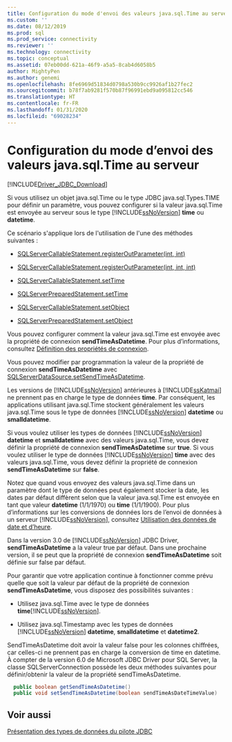 ```yaml
---
title: Configuration du mode d'envoi des valeurs java.sql.Time au serveur | Microsoft Docs
ms.custom: ''
ms.date: 08/12/2019
ms.prod: sql
ms.prod_service: connectivity
ms.reviewer: ''
ms.technology: connectivity
ms.topic: conceptual
ms.assetid: 07eb00dd-621a-46f9-a5a5-8cab4d6058b5
author: MightyPen
ms.author: genemi
ms.openlocfilehash: 8fe6969d51834d0798a530b9cc9926af1b27fec2
ms.sourcegitcommit: b78f7ab9281f570b87f96991ebd9a095812cc546
ms.translationtype: HT
ms.contentlocale: fr-FR
ms.lasthandoff: 01/31/2020
ms.locfileid: "69028234"
---
```

# <a name="configuring-how-javasqltime-values-are-sent-to-the-server"></a>Configuration du mode d’envoi des valeurs java.sql.Time au serveur
[!INCLUDE[Driver_JDBC_Download](../../includes/driver_jdbc_download.md)]

  Si vous utilisez un objet java.sql.Time ou le type JDBC java.sql.Types.TIME pour définir un paramètre, vous pouvez configurer si la valeur java.sql.Time est envoyée au serveur sous le type [!INCLUDE[ssNoVersion](../../includes/ssnoversion-md.md)] **time** ou **datetime**.  
  
 Ce scénario s'applique lors de l'utilisation de l'une des méthodes suivantes :  
  
-   [SQLServerCallableStatement.registerOutParameter(int, int)](../../connect/jdbc/reference/registeroutparameter-method-int-int.md)  
  
-   [SQLServerCallableStatement.registerOutParameter(int, int, int)](../../connect/jdbc/reference/registeroutparameter-method-int-int-int.md)  
  
-   [SQLServerCallableStatement.setTime](../../connect/jdbc/reference/settime-method-sqlservercallablestatement.md)  
  
-   [SQLServerPreparedStatement.setTime](../../connect/jdbc/reference/settime-method-sqlserverpreparedstatement.md)  
  
-   [SQLServerCallableStatement.setObject](../../connect/jdbc/reference/setobject-method-sqlservercallablestatement.md)  
  
-   [SQLServerPreparedStatement.setObject](../../connect/jdbc/reference/setobject-method-sqlserverpreparedstatement.md)  
  
 Vous pouvez configurer comment la valeur java.sql.Time est envoyée avec la propriété de connexion **sendTimeAsDatetime**. Pour plus d’informations, consultez [Définition des propriétés de connexion](../../connect/jdbc/setting-the-connection-properties.md).  
  
 Vous pouvez modifier par programmation la valeur de la propriété de connexion **sendTimeAsDatetime** avec [SQLServerDataSource.setSendTimeAsDatetime](../../connect/jdbc/reference/setsendtimeasdatetime-method-sqlserverdatasource.md).  
  
 Les versions de [!INCLUDE[ssNoVersion](../../includes/ssnoversion-md.md)] antérieures à [!INCLUDE[ssKatmai](../../includes/sskatmai_md.md)] ne prennent pas en charge le type de données **time**. Par conséquent, les applications utilisant java.sql.Time stockent généralement les valeurs java.sql.Time sous le type de données [!INCLUDE[ssNoVersion](../../includes/ssnoversion-md.md)] **datetime** ou **smalldatetime**.  
  
 Si vous voulez utiliser les types de données [!INCLUDE[ssNoVersion](../../includes/ssnoversion-md.md)] **datetime** et **smalldatetime** avec des valeurs java.sql.Time, vous devez définir la propriété de connexion **sendTimeAsDatetime** sur **true**. Si vous voulez utiliser le type de données [!INCLUDE[ssNoVersion](../../includes/ssnoversion-md.md)] **time** avec des valeurs java.sql.Time, vous devez définir la propriété de connexion **sendTimeAsDatetime** sur **false**.  
  
 Notez que quand vous envoyez des valeurs java.sql.Time dans un paramètre dont le type de données peut également stocker la date, les dates par défaut diffèrent selon que la valeur java.sql.Time est envoyée en tant que valeur **datetime** (1/1/1970) ou **time** (1/1/1900). Pour plus d’informations sur les conversions de données lors de l’envoi de données à un serveur [!INCLUDE[ssNoVersion](../../includes/ssnoversion-md.md)], consultez [Utilisation des données de date et d’heure](https://go.microsoft.com/fwlink/?LinkID=145211).  
  
 Dans la version 3.0 de [!INCLUDE[ssNoVersion](../../includes/ssnoversion-md.md)] JDBC Driver, **sendTimeAsDatetime** a la valeur true par défaut. Dans une prochaine version, il se peut que la propriété de connexion **sendTimeAsDatetime** soit définie sur false par défaut.  
  
 Pour garantir que votre application continue à fonctionner comme prévu quelle que soit la valeur par défaut de la propriété de connexion **sendTimeAsDatetime**, vous disposez des possibilités suivantes :  
  
-   Utilisez java.sql.Time avec le type de données **time**[!INCLUDE[ssNoVersion](../../includes/ssnoversion-md.md)].  
  
-   Utilisez java.sql.Timestamp avec les types de données [!INCLUDE[ssNoVersion](../../includes/ssnoversion-md.md)] **datetime**, **smalldatetime** et **datetime2**.  
  
SendTimeAsDatetime doit avoir la valeur false pour les colonnes chiffrées, car celles-ci ne prennent pas en charge la conversion de time en datetime. À compter de la version 6.0 de Microsoft JDBC Driver pour SQL Server, la classe SQLServerConnection possède les deux méthodes suivantes pour définir/obtenir la valeur de la propriété sendTimeAsDatetime.

```java
  public boolean getSendTimeAsDatetime()
  public void setSendTimeAsDatetime(boolean sendTimeAsDateTimeValue)
```
  
## <a name="see-also"></a>Voir aussi
 [Présentation des types de données du pilote JDBC](../../connect/jdbc/understanding-the-jdbc-driver-data-types.md)  
  
  
